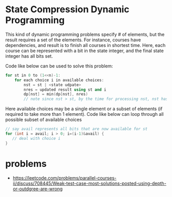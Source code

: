 # State Compression Dynamic Programming

This kind of dynamic programming problems specify # of elements, but the result requires a set of the elements. 
For instance, courses have dependencies, and result is to finish all courses in shortest time. Here, each course 
can be represented with a bit in the state integer, and the final state integer has all bits set.

Code like below can be used to solve this problem:
```c++
for st in 0 to (1<<n)-1:
    for each choice i in available choices:
        nst = st | <state udpate>
        nres = updated result using st and i
        dp[nst] = min(dp[nst], nres)
        // note since nst > st, by the time for processing nst, nst has been updated by every situation that leads to it
```


Here available choices may be a single element or a subset of elements (if required to take more than 1 element).
Code like below can loop through all possible subset of available choices
```c++
// say avail represents all bits that are now available for st
for (int i = avail; i > 0; i=(i-1)&avail) {
   // deal with choice i
}
```

# problems
* https://leetcode.com/problems/parallel-courses-ii/discuss/708445/Weak-test-case-most-solutions-posted-using-depth-or-outdgree-are-wrong

